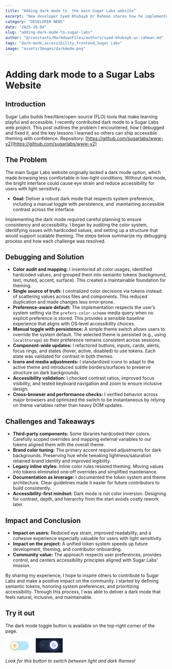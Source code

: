 ```yaml
---
title: "Adding dark mode to  the main Sugar Labs website"
excerpt: "New developer Syed Khubayb Ur Rahman shares how he implemented dark mode, what issues he faced and how he debugged them."
category: "DEVELOPER NEWS"
date: "2025-10-04"
slug: "adding-dark-mode-to-sugar-labs"
author: "@/constants/MarkdownFiles/authors/syed-khubayb-ur-rahman.md"
tags: "dark-mode,accessibility,frontend,Sugar Labs"
image: "assets/Images/darkmode.png"
---
```



<!-- markdownlint-disable -->


# Adding dark mode to a Sugar Labs Website


## Introduction
Sugar Labs builds free/libre/open-source (FLO) tools that make learning playful and accessible. I recently contributed dark mode to a Sugar Labs web project. This post outlines the problem I encountered, how I debugged and fixed it, and the key lessons I learned so others can ship accessible theming with confidence.
Repository: [https://github.com/sugarlabs/www-v2](https://github.com/sugarlabs/www-v2)


## The Problem
The main Sugar Labs website originally lacked a dark mode option, which made browsing less comfortable in low-light conditions.
Without dark mode, the bright interface could cause eye strain and reduce accessibility for users with light sensitivity.


- **Goal:** Deliver a robust dark mode that respects system preference, including a manual toggle with persistence, and  maintaining accessible contrast across the interface.


Implementing the dark mode required careful planning to ensure consistency and accessibility. I began by auditing the color system, identifying issues with hardcoded values, and setting up a structure that would support scalable theming. The steps below summarize my debugging process and how each challenge was resolved.


## Debugging and Solution
- **Color audit and mapping:** I inventoried all color usages, identified hardcoded values, and grouped them into semantic tokens (background, text, muted, accent, surface). This created a maintainable foundation for theming.
- **Single source of truth:** I centralized color decisions via tokens instead of scattering values across files and components. This reduced duplication and made changes less error‑prone.
- **Preference‑aware default:** The implementation respects the user’s system setting via the `prefers-color-scheme` media query when no explicit preference is stored. This provides a sensible baseline experience that aligns with OS‑level accessibility choices.
- **Manual toggle with persistence:** A simple theme switch allows users to override the system default. The selected theme is persisted (e.g., using `localStorage`) so their preference remains consistent across sessions.
- **Component‑wide updates:** I refactored buttons, inputs, cards, alerts, focus rings, and states (hover, active, disabled) to use tokens. Each state was validated for contrast in both themes.
- **Icons and media adjustments:** I standardized icons to adapt to the active theme and introduced subtle borders/surfaces to preserve structure on dark backgrounds.
- **Accessibility validation:** I checked contrast ratios, improved focus visibility, and tested keyboard navigation and zoom to ensure inclusive design.
- **Cross‑browser and performance checks:** I verified behavior across major browsers and optimized the switch to be instantaneous by relying on theme variables rather than heavy DOM updates.


## Challenges and Takeaways
- **Third‑party components:** Some libraries hardcoded their colors. Carefully scoped overrides and mapping external variables to our tokens aligned them with the overall theme.
- **Brand color tuning:** The primary accent required adjustments for dark backgrounds. Preserving hue while tweaking lightness/saturation retained brand identity and improved legibility.
- **Legacy inline styles:** Inline color rules resisted theming. Moving values into tokens eliminated one‑off overrides and simplified maintenance.
- **Documentation as leverage:** I documented the token system and theme architecture. Clear guidelines made it easier for future contributors to build consistently.
- **Accessibility‑first mindset:** Dark mode is not color inversion. Designing for contrast, depth, and hierarchy from the start avoids costly rework later.


## Impact and Conclusion
- **Impact on users:** Reduced eye strain, improved readability, and a cohesive experience especially valuable for users with light sensitivity.
- **Impact on the project:** A unified token system speeds up future development, theming, and contributor onboarding.
- **Community value:** The approach respects user preferences, provides control, and centers accessibility principles aligned with Sugar Labs’ mission.


By sharing my experience, I hope to inspire others to contribute to Sugar Labs and make a positive impact on the community. I started by defining semantic tokens, honoring system preferences, and prioritizing accessibility. Through this process, I was able to deliver a dark mode that feels natural, inclusive, and maintainable.

## Try it out

The dark mode toggle button is available on the top-right corner of the page.


![Dark mode toggle location in light mode](/assets/Images/dark_mode_toggle.png)
![Dark mode toggle location in dark mode](/assets/Images/dark_mode_toggle2.png)

*Look for this button to switch between light and dark themes!*